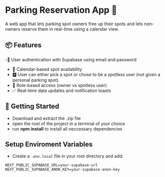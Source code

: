 # Parking Reservation App 🚗

A web app that lets parking spot owners free up their spots and lets non-owners reserve them in real-time using a calendar view.

## 📦 Features
-👤 User authentication with Supabase using email and password
- 📅 Calendar-based spot availability
- 🅿️ User can either pick a spot or chose to be a spotless user (not given a personal parking spot)
- 🔐 Role-based access (owner vs spotless user)
- ✅ Real-time data updates and notification toasts

## 🚀 Getting Started
- Download and extract the .zip file
- open the root of the project in a terminal of your choice
- run **npm install** to install all neccessary dependencies

## Setup Enviroment Variables
- Create a `.env.local` file in your root directory and add:

```env
NEXT_PUBLIC_SUPABASE_URL=your-supabase-url
NEXT_PUBLIC_SUPABASE_ANON_KEY=your-supabase-anon-key
